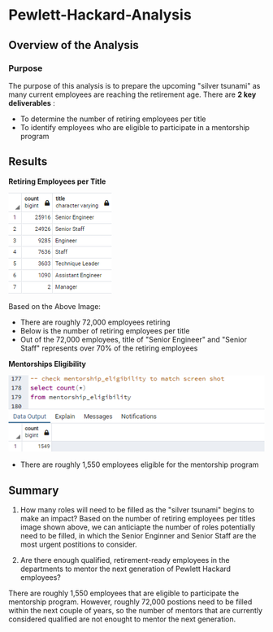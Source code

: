 # Pewlett-Hackard-Analysis
## Overview of the Analysis

### Purpose
The purpose of this analysis is to prepare the upcoming "silver tsunami" as many current employees are reaching the retirement age.
There are **2 key deliverables** :
 - To determine the number of retiring employees per title
 - To identify employees who are eligible to participate in a mentorship program

## Results

**Retiring Employees per Title**

![](Resources/Retiring_titles.png)

Based on the Above Image:
- There are roughly 72,000 employees retiring
- Below is the number of retiring employees per title
- Out of the 72,000 employees, title of "Senior Engineer" and "Senior Staff" represents over 70% of the retiring employees

**Mentorships Eligibility**

![](Resources/mentorships.png)

- There are roughly 1,550 employees eligible for the mentorship program 

## Summary
1. How many roles will need to be filled as the "silver tsunami" begins to make an impact?
Based on the number of retiring employees per titles image shown above, we can anticiapte the number of roles potentially need to be filled, in which the Senior Enginner and Senior Staff are the most urgent postitions to consider.

2. Are there enough qualified, retirement-ready employees in the departments to mentor the next generation of Pewlett Hackard employees?

There are roughly 1,550 employees that are eligible to participate the mentorship program. However, roughly 72,000 postions need to be filled within the next couple of years, so the number of mentors that are currently considered qualified are not enought to mentor the next generation.
